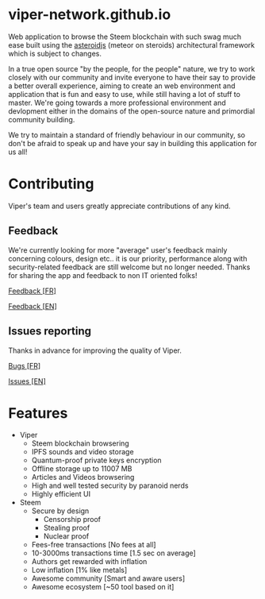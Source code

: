 # viper-network.github.io

Web application to browse the Steem blockchain with such swag much ease built using the [asteroidjs](https://github.com/asteroidjs/asteroidjs) (meteor on steroids) architectural framework which is subject to changes.

In a true open source "by the people, for the people" nature, we try to work closely with our community and invite everyone to have their say to provide a better overall experience, aiming to create an web environment and application that is fun and easy to use, while still having a lot of stuff to master. We're going towards a more professional environment and devlopment either in the domains of the open-source nature and primordial community building.

We try to maintain a standard of friendly behaviour in our community, so don't be afraid to speak up and have your say in building this application for us all!

# Contributing

Viper's team and users greatly appreciate contributions of any kind.

## Feedback

We're currently looking for more "average" user's feedback mainly concerning colours, design etc.. it is our priority, performance along with security-related feedback are still welcome but no longer needed. Thanks for sharing the app and feedback to non IT oriented folks!

[Feedback [FR]](https://goo.gl/forms/seqcaK0xZK9lTJGs2)

[Feedback [EN]](https://goo.gl/forms/voaiCzA3wZcmsqIG3)

## Issues reporting

Thanks in advance for improving the quality of Viper.

[Bugs [FR]](https://goo.gl/forms/KFHerCKqTabxw5Lk1)

[Issues [EN]](https://goo.gl/forms/KVXiRKuZhzvTGsdp1)

# Features

 * Viper  
   * Steem blockchain browsering
   * IPFS sounds and video storage
   * Quantum-proof private keys encryption
   * Offline storage up to 11007 MB
   * Articles and Videos browsering
   * High and well tested security by paranoid nerds
   * Highly efficient UI
 * Steem
   * Secure by design
     * Censorship proof
     * Stealing proof
     * Nuclear proof
   * Fees-free transactions [No fees at all]
   * 10-3000ms transactions time [1.5 sec on average]
   * Authors get rewarded with inflation
   * Low inflation [1% like metals]
   * Awesome community [Smart and aware users]
   * Awesome ecosystem [~50 tool based on it]

